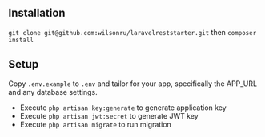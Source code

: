## Installation

`git clone git@github.com:wilsonru/laravelreststarter.git` then `composer install`

## Setup

Copy `.env.example` to `.env` and tailor for your app, specifically the APP_URL
and any database settings.

- Execute `php artisan key:generate` to generate application key
- Execute `php artisan jwt:secret` to generate JWT key
- Execute `php artisan migrate` to run migration